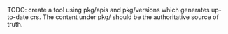 TODO: create a tool using pkg/apis and pkg/versions which generates up-to-date crs.
The content under pkg/ should be the authoritative source of truth.

